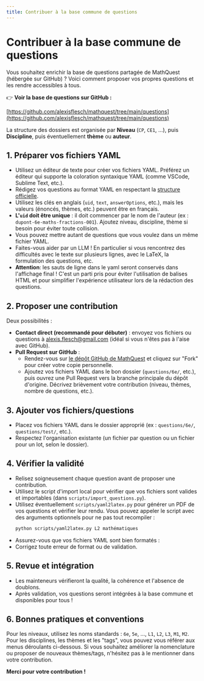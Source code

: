 ```yaml
---
title: Contribuer à la base commune de questions
---
```


# Contribuer à la base commune de questions

Vous souhaitez enrichir la base de questions partagée de MathQuest (hébergée sur GitHub) ? Voici comment proposer vos propres questions et les rendre accessibles à tous.

👉 **Voir la base de questions sur GitHub :**

[https://github.com/alexisflesch/mathquest/tree/main/questions](https://github.com/alexisflesch/mathquest/tree/main/questions)

La structure des dossiers est organisée par **Niveau** (`CP`, `CE1`, ...), puis **Discipline**, puis éventuellement **thème** ou **auteur**.


## 1. Préparer vos fichiers YAML
- Utilisez un éditeur de texte pour créer vos fichiers YAML. Préférez un éditeur qui supporte la coloration syntaxique YAML (comme VSCode, Sublime Text, etc.).
- Rédigez vos questions au format YAML en respectant la [structure officielle](./README.md).
- Utilisez les clés en anglais (`uid`, `text`, `answerOptions`, etc.), mais les valeurs (énoncés, thèmes, etc.) peuvent être en français.
- **L'`uid` doit être unique** : il doit commencer par le nom de l'auteur (ex : `dupont-6e-maths-fractions-001`). Ajoutez niveau, discipline, thème si besoin pour éviter toute collision.
- Vous pouvez mettre autant de questions que vous voulez dans un même fichier YAML.
- Faites-vous aider par un LLM ! En particulier si vous rencontrez des difficultés avec le texte sur plusieurs lignes, avec le LaTeX, la formulation des questions, etc.
- **Attention**: les sauts de ligne dans le yaml seront conservés dans l'affichage final ! C'est un parti pris pour éviter l'utilisation de balises HTML et pour simplifier l'expérience utilisateur lors de la rédaction des questions.


## 2. Proposer une contribution

Deux possibilités :
- **Contact direct (recommandé pour débuter)** : envoyez vos fichiers ou questions à alexis.flesch@gmail.com (idéal si vous n'êtes pas à l'aise avec GitHub).
- **Pull Request sur GitHub** :
    - Rendez-vous sur [le dépôt GitHub de MathQuest](https://github.com/aflesch/mathquest) et cliquez sur "Fork" pour créer votre copie personnelle.
    - Ajoutez vos fichiers YAML dans le bon dossier (`questions/6e/`, etc.), puis ouvrez une Pull Request vers la branche principale du dépôt d'origine. Décrivez brièvement votre contribution (niveau, thèmes, nombre de questions, etc.).


## 3. Ajouter vos fichiers/questions

- Placez vos fichiers YAML dans le dossier approprié (ex : `questions/6e/`, `questions/test/`, etc.).
- Respectez l'organisation existante (un fichier par question ou un fichier pour un lot, selon le dossier).


## 4. Vérifier la validité

- Relisez soigneusement chaque question avant de proposer une contribution.
- Utilisez le script d'import local pour vérifier que vos fichiers sont valides et importables (dans `scripts/import_questions.py`).
- Utilisez éventuellement `scripts/yaml2latex.py` pour générer un PDF de vos questions et vérifier leur rendu. Vous pouvez appeler le script avec des arguments optionnels pour ne pas tout recompiler :
  ```bash
  python scripts/yaml2latex.py L2 mathématiques
  ```
- Assurez-vous que vos fichiers YAML sont bien formatés :
- Corrigez toute erreur de format ou de validation.


## 5. Revue et intégration

- Les mainteneurs vérifieront la qualité, la cohérence et l'absence de doublons.
- Après validation, vos questions seront intégrées à la base commune et disponibles pour tous !


## 6. Bonnes pratiques et conventions

Pour les niveaux, utilisez les noms standards : `6e`, `5e`, ..., `L1`, `L2`, `L3`, `M1`, `M2`. Pour les disciplines, les thèmes et les "tags", vous pouvez vous référer aux menus déroulants ci-dessous. Si vous souhaitez améliorer la nomenclature ou proposer de nouveaux thèmes/tags, n'hésitez pas à le mentionner dans votre contribution.

<QuestionsExplorer />


**Merci pour votre contribution !**

